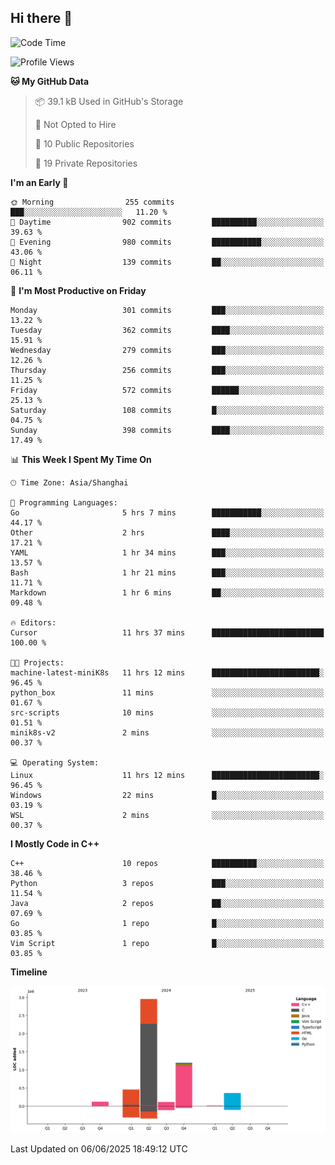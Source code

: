 ## Hi there 👋

<!--  ![Top Langs](https://github-readme-stats.vercel.app/api/top-langs/?username=ScottZhang812) -->

<!--START_SECTION:waka-->
![Code Time](http://img.shields.io/badge/Code%20Time-79%20hrs%2022%20mins-blue)

![Profile Views](http://img.shields.io/badge/Profile%20Views-0-blue)

**🐱 My GitHub Data** 

> 📦 39.1 kB Used in GitHub's Storage 
 > 
> 🚫 Not Opted to Hire
 > 
> 📜 10 Public Repositories 
 > 
> 🔑 19 Private Repositories 
 > 
**I'm an Early 🐤** 

```text
🌞 Morning                255 commits         ███░░░░░░░░░░░░░░░░░░░░░░   11.20 % 
🌆 Daytime                902 commits         ██████████░░░░░░░░░░░░░░░   39.63 % 
🌃 Evening                980 commits         ███████████░░░░░░░░░░░░░░   43.06 % 
🌙 Night                  139 commits         ██░░░░░░░░░░░░░░░░░░░░░░░   06.11 % 
```
📅 **I'm Most Productive on Friday** 

```text
Monday                   301 commits         ███░░░░░░░░░░░░░░░░░░░░░░   13.22 % 
Tuesday                  362 commits         ████░░░░░░░░░░░░░░░░░░░░░   15.91 % 
Wednesday                279 commits         ███░░░░░░░░░░░░░░░░░░░░░░   12.26 % 
Thursday                 256 commits         ███░░░░░░░░░░░░░░░░░░░░░░   11.25 % 
Friday                   572 commits         ██████░░░░░░░░░░░░░░░░░░░   25.13 % 
Saturday                 108 commits         █░░░░░░░░░░░░░░░░░░░░░░░░   04.75 % 
Sunday                   398 commits         ████░░░░░░░░░░░░░░░░░░░░░   17.49 % 
```


📊 **This Week I Spent My Time On** 

```text
🕑︎ Time Zone: Asia/Shanghai

💬 Programming Languages: 
Go                       5 hrs 7 mins        ███████████░░░░░░░░░░░░░░   44.17 % 
Other                    2 hrs               ████░░░░░░░░░░░░░░░░░░░░░   17.21 % 
YAML                     1 hr 34 mins        ███░░░░░░░░░░░░░░░░░░░░░░   13.57 % 
Bash                     1 hr 21 mins        ███░░░░░░░░░░░░░░░░░░░░░░   11.71 % 
Markdown                 1 hr 6 mins         ██░░░░░░░░░░░░░░░░░░░░░░░   09.48 % 

🔥 Editors: 
Cursor                   11 hrs 37 mins      █████████████████████████   100.00 % 

🐱‍💻 Projects: 
machine-latest-miniK8s   11 hrs 12 mins      ████████████████████████░   96.45 % 
python_box               11 mins             ░░░░░░░░░░░░░░░░░░░░░░░░░   01.67 % 
src-scripts              10 mins             ░░░░░░░░░░░░░░░░░░░░░░░░░   01.51 % 
minik8s-v2               2 mins              ░░░░░░░░░░░░░░░░░░░░░░░░░   00.37 % 

💻 Operating System: 
Linux                    11 hrs 12 mins      ████████████████████████░   96.45 % 
Windows                  22 mins             █░░░░░░░░░░░░░░░░░░░░░░░░   03.19 % 
WSL                      2 mins              ░░░░░░░░░░░░░░░░░░░░░░░░░   00.37 % 
```

**I Mostly Code in C++** 

```text
C++                      10 repos            ██████████░░░░░░░░░░░░░░░   38.46 % 
Python                   3 repos             ███░░░░░░░░░░░░░░░░░░░░░░   11.54 % 
Java                     2 repos             ██░░░░░░░░░░░░░░░░░░░░░░░   07.69 % 
Go                       1 repo              █░░░░░░░░░░░░░░░░░░░░░░░░   03.85 % 
Vim Script               1 repo              █░░░░░░░░░░░░░░░░░░░░░░░░   03.85 % 
```



**Timeline**

![Lines of Code chart](https://raw.githubusercontent.com/ScottZhang812/ScottZhang812/main/assets/bar_graph.png)


 Last Updated on 06/06/2025 18:49:12 UTC
<!--END_SECTION:waka-->


<!--
**ScottZhang812/ScottZhang812** is a ✨ _special_ ✨ repository because its `README.md` (this file) appears on your GitHub profile.

Here are some ideas to get you started:

- 🔭 I’m currently working on ...
- 🌱 I’m currently learning ...
- 👯 I’m looking to collaborate on ...
- 🤔 I’m looking for help with ...
- 💬 Ask me about ...
- 📫 How to reach me: ...
- 😄 Pronouns: ...
- ⚡ Fun fact: ...
-->
